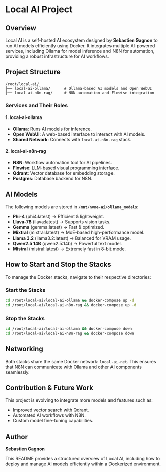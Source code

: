 # Local AI Project

## Overview
Local AI is a self-hosted AI ecosystem designed by **Sebastien Gagnon** to run AI models efficiently using Docker. It integrates multiple AI-powered services, including Ollama for model inference and N8N for automation, providing a robust infrastructure for AI workflows.

## Project Structure
```
/root/local-ai/
├── local-ai-ollama/      # Ollama-based AI models and Open WebUI
├── local-ai-n8n-rag/     # N8N automation and Flowise integration
```

### Services and Their Roles
#### 1. **local-ai-ollama**
- **Ollama**: Runs AI models for inference.
- **Open WebUI**: A web-based interface to interact with AI models.
- **Shared Network**: Connects with `local-ai-n8n-rag` stack.

#### 2. **local-ai-n8n-rag**
- **N8N**: Workflow automation tool for AI pipelines.
- **Flowise**: LLM-based visual programming interface.
- **Qdrant**: Vector database for embedding storage.
- **Postgres**: Database backend for N8N.

## AI Models
The following models are stored in **`/mnt/nvme-ai/ollama_models`**:
- **Phi-4** (phi4:latest) → Efficient & lightweight.
- **Llava-7B** (llava:latest) → Supports vision tasks.
- **Gemma** (gemma:latest) → Fast & optimized.
- **Mixtral** (mixtral:latest) → MoE-based high-performance model.
- **Llama 3.2** (llama3.2:latest) → Balanced for VRAM usage.
- **Qwen2.5 14B** (qwen2.5:14b) → Powerful text model.
- **Mistral** (mistral:latest) → Extremely fast in 8-bit mode.

## How to Start and Stop the Stacks
To manage the Docker stacks, navigate to their respective directories:

### Start the Stacks
```bash
cd /root/local-ai/local-ai-ollama && docker-compose up -d
cd /root/local-ai/local-ai-n8n-rag && docker-compose up -d
```

### Stop the Stacks
```bash
cd /root/local-ai/local-ai-ollama && docker-compose down
cd /root/local-ai/local-ai-n8n-rag && docker-compose down
```

## Networking
Both stacks share the same Docker network: `local-ai-net`. This ensures that N8N can communicate with Ollama and other AI components seamlessly.

## Contribution & Future Work
This project is evolving to integrate more models and features such as:
- Improved vector search with Qdrant.
- Automated AI workflows with N8N.
- Custom model fine-tuning capabilities.

## Author
**Sebastien Gagnon**

This README provides a structured overview of Local AI, including how to deploy and manage AI models efficiently within a Dockerized environment.

